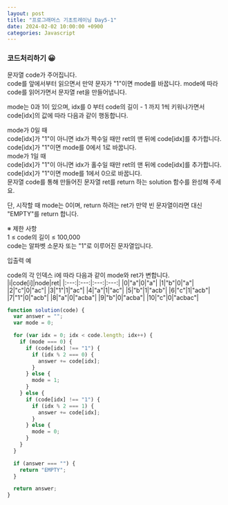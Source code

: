 ```yaml
---
layout: post
title: "프로그래머스 기초트레이닝 Day5-1"
date: 2024-02-02 10:00:00 +0900
categories: Javascript
---
```


### 코드처리하기 😀

문자열 code가 주어집니다.<br>
code를 앞에서부터 읽으면서 만약 문자가 "1"이면 mode를 바꿉니다. mode에 따라 code를 읽어가면서 문자열 ret을 만들어냅니다.<br>

mode는 0과 1이 있으며, idx를 0 부터 code의 길이 - 1 까지 1씩 키워나가면서 code[idx]의 값에 따라 다음과 같이 행동합니다.<br>

mode가 0일 때<br>
code[idx]가 "1"이 아니면 idx가 짝수일 때만 ret의 맨 뒤에 code[idx]를 추가합니다.<br>
code[idx]가 "1"이면 mode를 0에서 1로 바꿉니다.<br>
mode가 1일 때<br>
code[idx]가 "1"이 아니면 idx가 홀수일 때만 ret의 맨 뒤에 code[idx]를 추가합니다.<br>
code[idx]가 "1"이면 mode를 1에서 0으로 바꿉니다.<br>
문자열 code를 통해 만들어진 문자열 ret를 return 하는 solution 함수를 완성해 주세요.<br>

단, 시작할 때 mode는 0이며, return 하려는 ret가 만약 빈 문자열이라면 대신 "EMPTY"를 return 합니다.<br>

※ 제한 사항<br>
1 ≤ code의 길이 ≤ 100,000<br>
code는 알파벳 소문자 또는 "1"로 이루어진 문자열입니다.<br>

입출력 예<br>

code의 각 인덱스 i에 따라 다음과 같이 mode와 ret가 변합니다.<br>
|i|code[i]|node|ret|
|:---:|:---:|:---:|:---:|
|0|"a"|0|"a"|
|1|"b"|0|"a"|
|2|"c"|0|"ac"|
|3|"1"|1|"ac"|
|4|"a"|1|"ac"|
|5|"b"|1|"acb"|
|6|"c"|1|"acb"|
|7|"1"|0|"acb"|
|8|"a"|0|"acba"|
|9|"b"|0|"acba"|
|10|"c"|0|"acbac"|

```javascript
function solution(code) {
  var answer = "";
  var mode = 0;

  for (var idx = 0; idx < code.length; idx++) {
    if (mode === 0) {
      if (code[idx] !== "1") {
        if (idx % 2 === 0) {
          answer += code[idx];
        }
      } else {
        mode = 1;
      }
    } else {
      if (code[idx] !== "1") {
        if (idx % 2 === 1) {
          answer += code[idx];
        }
      } else {
        mode = 0;
      }
    }
  }

  if (answer === "") {
    return "EMPTY";
  }

  return answer;
}
```
